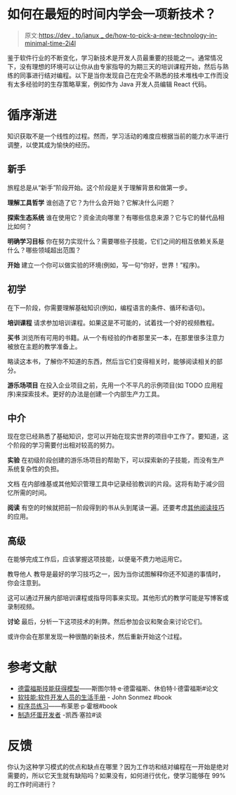 # 如何在最短的时间内学会一项新技术？

> 原文:[https://dev . to/janux _ de/how-to-pick-a-new-technology-in-minimal-time-2i4l](https://dev.to/janux_de/how-to-pick-up-a-new-technology-in-minimal-time-2i4l)

鉴于软件行业的不断变化，学习新技术是开发人员最重要的技能之一。通常情况下，没有理想的环境可以让你从由专家指导的为期三天的培训课程开始，然后与熟练的同事进行结对编程。以下是当你发现自己在完全不熟悉的技术堆栈中工作而没有太多经验时的生存策略草案，例如作为 Java 开发人员编辑 React 代码。

# 循序渐进

知识获取不是一个线性的过程。然而，学习活动的难度应根据当前的能力水平进行调整，以使其成为愉快的经历。

## 新手

旅程总是从“新手”阶段开始。这个阶段是关于理解背景和做第一步。

**理解工具哲学**
谁创造了它？为什么会开始？它解决什么问题？

**探索生态系统**
谁在使用它？资金流向哪里？有哪些信息来源？它与它的替代品相比如何？

**明确学习目标**
你在努力实现什么？需要哪些子技能，它们之间的相互依赖关系是什么？哪些领域超出范围？

**开始**
建立一个你可以做实验的环境(例如，写一句“你好，世界！”程序)。

## 初学

在下一阶段，你需要理解基础知识(例如，编程语言的条件、循环和语句)。

**培训课程**
请求参加培训课程。如果这是不可能的，试着找一个好的视频教程。

**买书**
浏览所有可用的书籍。从一个有经验的作者那里买一本，在那里很多注意力被放在主题的教学准备上。

略读这本书，了解你不知道的东西，然后当它们变得相关时，能够阅读相关的部分。

**游乐场项目**
在投入企业项目之前，先用一个不平凡的示例项目(如 TODO 应用程序)来探索技术。更好的办法是创建一个内部生产力工具。

## 中介

现在您已经熟悉了基础知识，您可以开始在现实世界的项目中工作了。要知道，这个阶段的学习需要付出相对较高的努力。

**实验**
在初级阶段创建的游乐场项目的帮助下，可以探索新的子技能，而没有生产系统复杂性的负担。

文档
在内部维基或其他知识管理工具中记录经验教训的片段。这将有助于减少回忆所需的时间。

**阅读**
有空的时候就把前一阶段得到的书从头到尾读一遍。还要考虑[其他阅读技巧](https://www.howtolearn.com/2012/08/different-reading-techniques-and-when-to-use-them/)的应用。

## 高级

在能够完成工作后，应该掌握这项技能，以便毫不费力地运用它。

教导他人
教导是最好的学习技巧之一，因为当你试图解释你还不知道的事情时，你会注意到。

这可以通过开展内部培训课程或指导同事来实现。其他形式的教学可能是写博客或录制视频。

**讨论**
最后，分析一下这项技术的利弊。然后参加会议和聚会来讨论它们。

或许你会在那里发现一种很酷的新技术，然后重新开始这个过程。

# 参考文献

*   [德雷福斯技能获得模型](http://www.dtic.mil/cgi-bin/GetTRDoc?AD=ADA084551&Location=U2&doc=GetTRDoc.pdf)——斯图尔特·e·德雷福斯、休伯特·l·德雷福斯#论文
*   [软技能:软件开发人员的生活手册](https://www.amazon.com/Soft-Skills-software-developers-manual/dp/1617292397) - John Sonmez #book
*   [程序员练习](https://pragprog.com/book/bhwb/exercises-for-programmers)——布莱恩·p·霍根#book
*   [制造坏蛋开发者](https://www.youtube.com/watch?v=FKTxC9pl-WM) -凯西·塞拉#谈

# 反馈

你认为这种学习模式的优点和缺点在哪里？因为工作坊和结对编程在一开始是绝对需要的，所以它天生就有缺陷吗？如果没有，如何进行优化，使学习能够在 99%的工作时间进行？
